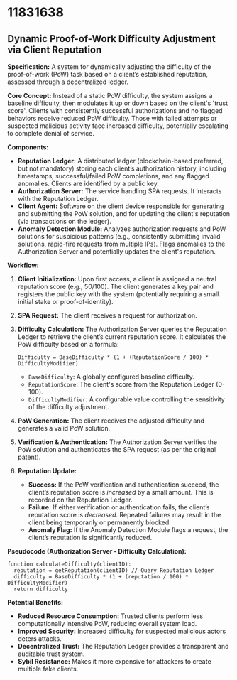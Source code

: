 # 11831638

## Dynamic Proof-of-Work Difficulty Adjustment via Client Reputation

**Specification:** A system for dynamically adjusting the difficulty of the proof-of-work (PoW) task based on a client’s established reputation, assessed through a decentralized ledger.

**Core Concept:**  Instead of a static PoW difficulty, the system assigns a baseline difficulty, then modulates it up or down based on the client's 'trust score'.  Clients with consistently successful authorizations and no flagged behaviors receive reduced PoW difficulty. Those with failed attempts or suspected malicious activity face increased difficulty, potentially escalating to complete denial of service.

**Components:**

*   **Reputation Ledger:**  A distributed ledger (blockchain-based preferred, but not mandatory) storing each client’s authorization history, including timestamps, successful/failed PoW completions, and any flagged anomalies.  Clients are identified by a public key.
*   **Authorization Server:**  The service handling SPA requests.  It interacts with the Reputation Ledger.
*   **Client Agent:** Software on the client device responsible for generating and submitting the PoW solution, and for updating the client's reputation (via transactions on the ledger).
*   **Anomaly Detection Module:**  Analyzes authorization requests and PoW solutions for suspicious patterns (e.g., consistently submitting invalid solutions, rapid-fire requests from multiple IPs). Flags anomalies to the Authorization Server and potentially updates the client's reputation.

**Workflow:**

1.  **Client Initialization:** Upon first access, a client is assigned a neutral reputation score (e.g., 50/100). The client generates a key pair and registers the public key with the system (potentially requiring a small initial stake or proof-of-identity).
2.  **SPA Request:** The client receives a request for authorization.
3.  **Difficulty Calculation:** The Authorization Server queries the Reputation Ledger to retrieve the client’s current reputation score. It calculates the PoW difficulty based on a formula:

    `Difficulty = BaseDifficulty * (1 + (ReputationScore / 100) * DifficultyModifier)`

    *   `BaseDifficulty`:  A globally configured baseline difficulty.
    *   `ReputationScore`: The client's score from the Reputation Ledger (0-100).
    *   `DifficultyModifier`:  A configurable value controlling the sensitivity of the difficulty adjustment.
4.  **PoW Generation:** The client receives the adjusted difficulty and generates a valid PoW solution.
5.  **Verification & Authentication:** The Authorization Server verifies the PoW solution and authenticates the SPA request (as per the original patent).
6.  **Reputation Update:**

    *   **Success:** If the PoW verification and authentication succeed, the client’s reputation score is *increased* by a small amount. This is recorded on the Reputation Ledger.
    *   **Failure:** If either verification or authentication fails, the client’s reputation score is *decreased*. Repeated failures may result in the client being temporarily or permanently blocked.
    *   **Anomaly Flag:** If the Anomaly Detection Module flags a request, the client’s reputation is significantly reduced.

**Pseudocode (Authorization Server - Difficulty Calculation):**

```
function calculateDifficulty(clientID):
  reputation = getReputation(clientID) // Query Reputation Ledger
  difficulty = BaseDifficulty * (1 + (reputation / 100) * DifficultyModifier)
  return difficulty
```

**Potential Benefits:**

*   **Reduced Resource Consumption:**  Trusted clients perform less computationally intensive PoW, reducing overall system load.
*   **Improved Security:**  Increased difficulty for suspected malicious actors deters attacks.
*   **Decentralized Trust:**  The Reputation Ledger provides a transparent and auditable trust system.
*   **Sybil Resistance:**  Makes it more expensive for attackers to create multiple fake clients.